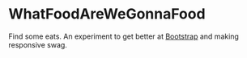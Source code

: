 # WhatFoodAreWeGonnaFood
Find some eats.
An experiment to get better at [Bootstrap](http://getbootstrap.com/) and making responsive swag.
